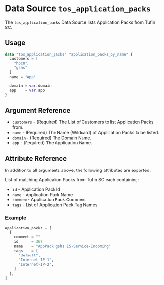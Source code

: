 # Data Source `tos_application_packs`

The `tos_application_packs` Data Source lists Application Packs from Tufin SC.

## Usage

```terraform
data "tos_application_packs" "application_packs_by_name" {
  customers = [
    "hpc0",
    "gshs"
  ]
  name = "App"

  domain = var.domain
  app    = var.app
}
```

## Argument Reference

* `customers` - (Required) The List of Customers to list Application Packs from.
* `name` - (Required) The Name (Wildcard) of Application Packs to be listed.
* `domain` - (Required) The Domain Name.
* `app` - (Required) The Application Name.

## Attribute Reference

In addition to all arguments above, the following attributes are exported:

List of matching Application Packs from Tufin SC each containing:

* `id` - Application Pack Id
* `name` - Application Pack Name
* `comment`- Application Pack Comment
* `tags` - List of Application Pack Tag Names

### Example

```terraform
application_packs = [
  {
    comment = ""
    id      = 367
    name    = "AppPack gshs IS-Service-Incoming"
    tags    = [
      "default",
      "Internet-IP-1",
      "Internet-IP-2",
    ]
  },
]
```

